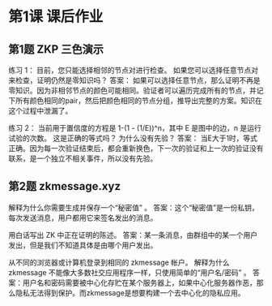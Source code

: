 # 第1课 课后作业

## 第1题 ZKP 三色演示

练习 1： 目前，您只能选择相邻的节点对进行检查。 如果您可以选择任意节点对来检查，证明仍然是零知识吗？
答案：
如果可以选择任意节点，那么证明不再是零知识。因为非相邻节点的颜色可能相同。验证者可以遍历完成所有的节点，并记下所有颜色相同的pair，然后把颜色相同的节点分组，推导出完整的方案。知识在这个过程中泄漏了。

练习 2： 当前用于置信度的方程是 1-(1 - (1/E))^n，其中 E 是图中的边，n 是运行试验的次数。 这是正确的等式吗？ 为什么没有先验？
答案：
当E大于1时，等式正确。因为每一次验证结束后，都会重新换色，下一次的验证和上一次的验证没有联系，是一个独立不相关事件，所以没有先验。


## 第2题 zkmessage.xyz

解释为什么你需要生成并保存一个“秘密值” 。
答案：这个“秘密值”是一份私钥，每次发送消息，用户都用它来签名发出的消息。

用白话写出 ZK 中正在证明的陈述。
答案：某一条消息，由群组中的某一个用户发出，但是我们不知道具体是由哪个用户发出。

从不同的浏览器或计算机登录到相同的 zkmessage 帐户。 解释为什么 zkmessage 不能像大多数社交应用程序一样，只使用简单的“用户名/密码” 。
答案：用户名和密码需要被中心化存贮在某个服务器上，如果中心化服务器作恶，那么隐私无法得到保护。而zkmessage是想要构建一个去中心化的隐私应用。
